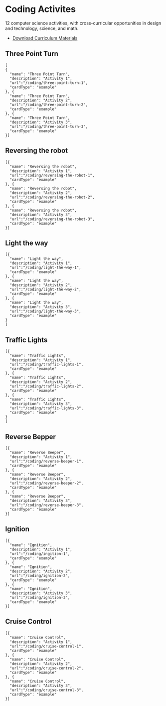 # Coding Activites

12 computer science activities, with cross-curricular opportunities in design and technology, science, and math.

* [Download Curriculum Materials](https://education.lego.com/en-us/downloads/mindstorms-ev3)

## Three Point Turn

```codecard
[
{
  "name": "Three Point Turn",
  "description": "Activity 1",
  "url":"/coding/three-point-turn-1",
  "cardType": "example"
}, {
  "name": "Three Point Turn",
  "description": "Activity 2",
  "url":"/coding/three-point-turn-2",
  "cardType": "example"
}, {
  "name": "Three Point Turn",
  "description": "Activity 3",
  "url":"/coding/three-point-turn-3",
  "cardType": "example"
}]
```

## Reversing the robot

```codecard
[{
  "name": "Reversing the robot",
  "description": "Activity 1",
  "url":"/coding/reversing-the-robot-1",
  "cardType": "example"
}, {
  "name": "Reversing the robot",
  "description": "Activity 2",
  "url":"/coding/reversing-the-robot-2",
  "cardType": "example"
}, {
  "name": "Reversing the robot",
  "description": "Activity 3",
  "url":"/coding/reversing-the-robot-3",
  "cardType": "example"
}]
```

## Light the way

```codecard
[{
  "name": "Light the way",
  "description": "Activity 1",
  "url":"/coding/light-the-way-1",
  "cardType": "example"
}, {
  "name": "Light the way",
  "description": "Activity 2",
  "url":"/coding/light-the-way-2",
  "cardType": "example"
}, {
  "name": "Light the way",
  "description": "Activity 3",
  "url":"/coding/light-the-way-3",
  "cardType": "example"
}    
]
```

## Traffic Lights

```codecard
[{
  "name": "Traffic Lights",
  "description": "Activity 1",
  "url":"/coding/traffic-lights-1",
  "cardType": "example"
}, {
  "name": "Traffic Lights",
  "description": "Activity 2",
  "url":"/coding/traffic-lights-2",
  "cardType": "example"
}, {
  "name": "Traffic Lights",
  "description": "Activity 3",
  "url":"/coding/traffic-lights-3",
  "cardType": "example"
}
]
```

## Reverse Bepper

```codecard
[{
  "name": "Reverse Beeper",
  "description": "Activity 1",
  "url":"/coding/reverse-beeper-1",
  "cardType": "example"
}, {
  "name": "Reverse Beeper",
  "description": "Activity 2",
  "url":"/coding/reverse-beeper-2",
  "cardType": "example"
}, {
  "name": "Reverse Beeper",
  "description": "Activity 3",
  "url":"/coding/reverse-beeper-3",
  "cardType": "example"
}]
```

## Ignition

```codecard
[{
  "name": "Ignition",
  "description": "Activity 1",
  "url":"/coding/ingition-1",
  "cardType": "example"
}, {
  "name": "Ignition",
  "description": "Activity 2",
  "url":"/coding/ignition-2",
  "cardType": "example"
}, {
  "name": "Ignition",
  "description": "Activity 3",
  "url":"/coding/ignition-3",
  "cardType": "example"
}]
```

## Cruise Control

```codecard
[{
  "name": "Cruise Control",
  "description": "Activity 1",
  "url":"/coding/cruise-control-1",
  "cardType": "example"
}, {
  "name": "Cruise Control",
  "description": "Activity 2",
  "url":"/coding/cruise-control-2",
  "cardType": "example"
}, {
  "name": "Cruise Control",
  "description": "Activity 3",
  "url":"/coding/cruise-control-3",
  "cardType": "example"
}]
```